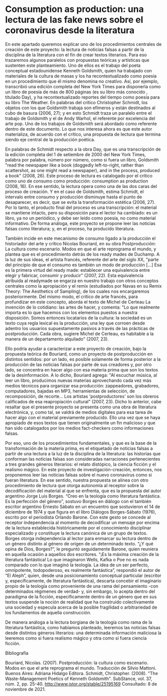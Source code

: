 # Consumption as production: una lectura de las fake news sobre el coronavirus desde la literatura

En este apartado queremos explicar uno de los procedimientos centrales de creación de este proyecto: la lectura de noticias falsas a partir de la disciplina de la literatura con el fin de crear textos literarios. Para eso trazaremos algunos paralelos con propuestas teóricas y artísticas que sustenten este planteamiento. Uno de ellos es el trabajo del poeta conceptual estadounidense Kenneth Goldsmith, quien ha trabajado con materiales de la cultura de masas y los ha recontextualizado como poesía en un procedimiento que él mismo denomina no creativo. Así, por ejemplo, transcribió una edición completa del New York Times para disponerla como un libro de poesía de más de 800 páginas (es su libro más conocido , titulado Day), y ha recontextualizado reportes del tiempo como poesía para su libro The Weather. En palabras del crítico Christopher Schmidt, los objetos con los que Goldsmith trabaja son efímeros y están destinados al cubo de basura (2006, 27); y en esto Schmidt traza un paralelo entre el trabajo de Goldsmith y el de Andy Warhol, el referente por excelencia del arte pop. Uno de los trabajos de Goldsmith será abordado como referente dentro de este documento. Lo que nos interesa ahora es que este autor materializa, de acuerdo con el crítico, una propuesta de lectura que termina siendo eje central de la producción poética.

En palabras de Schmidt respecto a la obra Day, que es una transcripción de la edición completa del 1 de setiembre de 2000 del New York Times, palabra por palabra, número por número, como si fuera un libro, Goldsmith "read the newspaper like a book (doggedly left-to-right, rather than scattershot, as one might read a newspaper), and in the process, produced a book" (2008, 26). Este proceso de lectura es catalogado por el crítico como uno de consumo como producción: consumption as production (2008, 16). En ese sentido, la lectura opera como una de las dos caras del proceso de creación. Y en el caso de Goldsmith, estima Schmidt, el intervalo entre consumo y producción disminuye hasta el punto de desaparecer, es decir, que se evita la transformación estética (2006, 27). Por lo tanto, el producto final del proceso es una transcripción: el material se mantiene intacto, pero su disposición para el lector ha cambiado: es un libro, ya no un periódico, y debe ser leído como poesía, no como material informativo. De forma análoga, este proyecto se propone leer las noticias falsas como literatura; y, en el proceso, ha producido literatura. 

También incide en este mecanismo de consumo ligado a la producción el historiador del arte y crítico Nicolas Bouriard, en su obra Postproducción: La cultura como escenario. Modos en que el arte reprograma el mundo, y plantea que es el procedimiento detrás de los ready mades de Duchamp. A la luz de sus ideas, el artista francés, referente del arte del siglo XX, "parte del principio de que el consumo es también un modo de producción [...] Esa es la primera virtud del ready made: establecer una equivalencia entre elegir y fabricar, consumir y producir" (2007, 22). Esta equivalencia atribuida al readymade se engarza en nuestro trabajo con otros conceptos centrales como la apropiación y el remix (estudiados por Navas en su Remix Theory: The Aesthetics of Sampling), de los cuales nos encargaremos posteriormente. Del mismo modo, el crítico de arte francés, para profundizar en este concepto, aborda el texto de Michel de Certeau La invención de lo cotidiano: las artes de hacer, y comenta: "Lo que realmente importa es lo que hacemos con los elementos puestos a nuestra disposición. Somos entonces locatarios de la cultura: la sociedad es un texto cuya regla lexical es la producción, una ley que corroen desde adentro los usuarios supuestamente pasivos a través de las prácticas de postproducción. Cada obra, sugiere Michel de Certeau, es habitable a la manera de un departamento alquilado" (2007, 23).

Ello podría ayudar a caracterizar a este proyecto de creación, bajo la propuesta teórica de Bouriard, como un proyecto de postproducción en distintos sentidos: por un lado, es posible solamente de forma posterior a la producción de las noticias falsas por parte de sus creadores y, por otro lado, se concentra en hacer algo con esa materia prima que son los textos de la desinformación. A lo dicho, Bouriard agrega: "Al escuchar música, al leer un libro, producimos nuevas materias aprovechando cada vez más medios técnicos para organizar esa producción: zappeadores, grabadores, computadores, bajadas en MP3, herramientas de selección, de recomposición, de recorte... Los artistas 'postproductores' son los obreros calificados de esa reapropiación cultural" (2007, 23). Dicho lo anterior, cabe resaltar que el presente proyecto se presenta como una obra de literatura electrónica, y, como tal, se valdrá de medios digitales para esa tarea de hacer algo con el material previamente producido. Ello una vez que se haya apropiado de esos textos que tienen originalmente un fin malicioso y que han sido catalogados por los medios fact-checkers como informaciones falsas.

Por eso, uno de los procedimientos fundamentales, y que es la base de la transformación de la materia prima, es el etiquetado de noticias falsas a partir de una lectura a la luz de la disciplina de la literatura: las historias que conforman las noticias falsas son consideradas narraciones pertenecientes a tres grandes géneros literarios: el relato distópico, la ciencia ficción y el realismo mágico. En este proyecto de investigación-creación, entonces, nos proponemos leer las noticias falsas sobre el nuevo coronavirus como si fueran literatura. En ese sentido, nuestra propuesta se alinea con otro procedimiento de lectura que otorga autonomía al receptor sobre la decodificación del material al que se enfrenta, que es la propuesta del autor argentino Jorge Luis Borges.
“Creo en la teología como literatura fantástica. Es la perfección del género”, sostuvo Borges en diálogo con el también escritor argentino Ernesto Sábato en un encuentro que sostuvieron el 14 de diciembre de 1974 y que figura en el libro Diálogos Borges-Sábato (1976), escrito por el periodista Orlando Barone. Con este gesto se concede al receptor independencia al momento de decodificar un mensaje por encima de la lectura establecida históricamente por el conocimiento disciplinar especializado y constituye la lectura canónica de un grupo de textos.  
Borges otorga independencia al lector para enmarcar su lectura dentro de un género distinto al género de origen de un determinado texto. “¿Y qué opina de Dios, Borges?”, le preguntó seguidamente Barone, quien reuniera en aquella ocasión a aquellos dos escritores. “¡Es la máxima creación de la literatura fantástica! Lo que imaginaron Wells, Kafka o Poe no es nada comparado con lo que imaginó la teología. La idea de un ser perfecto, omnipotente, todopoderoso, es realmente fantástica”, respondió el autor de “El Aleph”, quien, desde una posicionamiento conceptual particular (escritor y, específicamente, de literatura fantástica), descarta concebir el imaginario propio de la teología como proveniente de una rama del pensamiento -con determinados régimenes de verdad- y, sin embargo, lo acepta dentro del paradigma de la ficción, específicamente dentro de un género que en sus textos suspende la noción de realidad que ha construido colectivamente una sociedad y especula acerca de la posible fragilidad o arbitrariedad de los fundamentos de aquella construcción.

De manera análoga a la lectura borgiana de la teología como rama de la literatura fantástica, como habíamos planteado, leeremos las noticias falsas desde distintos géneros literarios: una determinada información maliciosa la leeremos como si fuera realismo mágico y otra como si fuera ciencia ficción.




Bibliografía

Bouriard, Nicolas. (2007). Postproducción: la cultura como escenario. Modos en que el arte reprograma el mundo. Traducción de Silvio Mattoni. Buenos Aires: Adriana Hidalgo Editora.
Schmidt, Christopher. (2008). "The Waste-Management Poetics of Kenneth Goldsmith". SubStance, vol. 37, núm. 2, pp. 25-40. http://www.jstor.org/stable/25195169 Consultado: 8 de noviembre de 2021.
